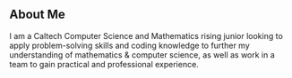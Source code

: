 ## About Me

I am a Caltech Computer Science and Mathematics rising junior looking to apply problem-solving skills and coding knowledge to further my understanding of mathematics & computer science, as well as work in a team to gain practical and professional experience. 
